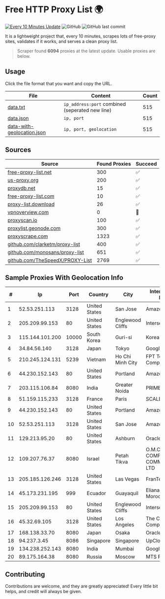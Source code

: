 
# Free HTTP Proxy List 🌍

[![Every 10 Minutes Update](https://github.com/mertguvencli/http-proxy-list/actions/workflows/main.yml/badge.svg?branch=main)](https://github.com/mertguvencli/http-proxy-list/actions/workflows/main.yml)
![GitHub](https://img.shields.io/github/license/mertguvencli/http-proxy-list)
![GitHub last commit](https://img.shields.io/github/last-commit/mertguvencli/http-proxy-list)

It is a lightweight project that, every 10 minutes, scrapes lots of free-proxy sites, validates if it works, and serves a clean proxy list.


> Scraper found **6094** proxies at the latest update. Usable proxies are below.

## Usage

Click the file format that you want and copy the URL.


|File|Content|Count|
|----|-------|-----|
|[data.txt](https://raw.githubusercontent.com/mertguvencli/http-proxy-list/main/proxy-list/data.txt)|`ip_address:port` combined (seperated new line)|515|
|[data.json](https://raw.githubusercontent.com/mertguvencli/http-proxy-list/main/proxy-list/data.json)|`ip, port`|515|
|[data-with-geolocation.json](https://raw.githubusercontent.com/mertguvencli/http-proxy-list/main/proxy-list/data-with-geolocation.json)|`ip, port, geolocation`|515|

## Sources

|Source|Found Proxies|Succeed|
|------|-------------|-------|
|[free-proxy-list.net](https://free-proxy-list.net)|300|✅|
|[us-proxy.org](https://www.us-proxy.org)|200|✅|
|[proxydb.net](http://proxydb.net)|15|✅|
|[free-proxy-list.com](https://free-proxy-list.com/?page=&port=&type%5B%5D=http&type%5B%5D=https&up_time=0&search=Search)|10|✅|
|[proxy-list.download](https://www.proxy-list.download/HTTP)|26|✅|
|[vpnoverview.com](https://vpnoverview.com/privacy/anonymous-browsing/free-proxy-servers)|0|🚫|
|[proxyscan.io](https://www.proxyscan.io)|100|✅|
|[proxylist.geonode.com](https://proxylist.geonode.com/api/proxy-list?limit=300&page=1&sort_by=lastChecked&sort_type=desc&protocols=http,https)|300|✅|
|[proxyscrape.com](https://api.proxyscrape.com/v2/?request=displayproxies&protocol=http&timeout=10000&country=all&ssl=all&anonymity=all)|1323|✅|
|[github.com/clarketm/proxy-list](https://raw.githubusercontent.com/clarketm/proxy-list/master/proxy-list-raw.txt)|400|✅|
|[github.com/monosans/proxy-list](https://raw.githubusercontent.com/monosans/proxy-list/main/proxies/http.txt)|651|✅|
|[github.com/TheSpeedX/PROXY-List](https://raw.githubusercontent.com/TheSpeedX/PROXY-List/master/http.txt)|2769|✅|


## Sample Proxies With Geolocation Info

|#|Ip|Port|Country|City|Internet Service Provider|
|-|--|----|-------|----|-------------------------|
|1|52.53.251.113|3128|United States|San Jose|Amazon.com, Inc.|
|2|205.209.99.153|80|United States|Englewood Cliffs|Interserver, Inc|
|3|115.144.101.200|10000|South Korea|Guri-si|Korea Telecom|
|4|34.84.56.140|3128|Japan|Tokyo|Google LLC|
|5|210.245.124.131|5239|Vietnam|Ho Chi Minh City|FPT Telecom Company|
|6|44.230.152.143|80|United States|Portland|Amazon.com, Inc.|
|7|203.115.106.84|8080|India|Greater Noida|PRIMENET|
|8|51.159.115.233|3128|France|Paris|SCALEWAY|
|9|44.230.152.143|80|United States|Portland|Amazon.com, Inc.|
|10|52.53.251.113|3128|United States|San Jose|Amazon.com, Inc.|
|11|129.213.95.20|80|United States|Ashburn|Oracle Corporation|
|12|109.207.76.37|8080|Israel|Petah Tikva|O.M.C. COMPUTERS & COMMUNICATIONS LTD|
|13|205.185.126.246|3128|United States|Las Vegas|FranTech Solutions|
|14|45.173.231.195|999|Ecuador|Guayaquil|Eliana Vanessa Morocho Oña|
|15|205.209.99.153|80|United States|Englewood Cliffs|Interserver, Inc|
|16|45.32.69.105|3128|United States|Los Angeles|The Constant Company|
|17|168.138.33.70|8080|Japan|Osaka|Oracle Corporation|
|18|94.237.3.45|8086|Singapore|Singapore|UpCloud Ltd|
|19|134.238.252.143|8080|India|Mumbai|Google LLC|
|20|89.175.164.38|8080|Russia|Moscow|MTS PJSC|



## Contributing

Contributions are welcome, and they are greatly appreciated! Every
little bit helps, and credit will always be given.

